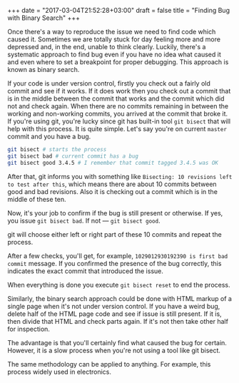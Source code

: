 +++
date = "2017-03-04T21:52:28+03:00"
draft = false
title = "Finding Bug with Binary Search"
+++

Once there's a way to reproduce the issue we need to find code which caused it. Sometimes we are totally stuck
for day feeling more and more depressed and, in the end, unable to think clearly. Luckily, there's a systematic approach
to find bug even if you have no idea what caused it and even where to set a breakpoint for proper debugging.
This approach is known as binary search.

If your code is under version control, firstly you check out a fairly old commit and see if it works. If it does work
then you check out a commit that is in the middle between the commit that works and the commit which did not and check
again. When there are no commits remaining in between the working and non-working commits, you arrived at the commit
that broke it. If you're using git, you're lucky since git has built-in tool `git bisect` that will help with this
process. It is quite simple. Let's say you're on current `master` commit and you have a bug.
  
```bash
git bisect # starts the process
git bisect bad # current commit has a bug
git bisect good 3.4.5 # I remember that commit tagged 3.4.5 was OK
```

After that, git informs you with something like `Bisecting: 10 revisions left to test after this`, which means
there are about 10 commits between good and bad revisions. Also it is checking out a commit which is in
the middle of these ten.

Now, it's your job to confirm if the bug is still present or otherwise. If yes, you issue
`git bisect bad`. If not &mdash; `git bisect good`.

git will choose either left or right part of these 10 commits and repeat the process.

After a few checks, you'll get, for example, `1029012930192390 is first bad commit` message.
If you confirmed the presence of the bug correctly, this indicates the exact commit that introduced the issue.


When everything is done you execute `git bisect reset` to end the process. 

Similarly, the binary search approach could be done with HTML markup of a single page when it's not under version control.
If you have a weird bug, delete half of the HTML page code and see if issue is still present.
If it is, then divide that HTML and check parts again. If it's not then take other half for inspection.

The advantage is that you'll certainly find what caused the bug for certain. However, it is a slow process when
you're not using a tool like git bisect.

The same methodology can be applied to anything. For example, this process widely used in electronics.
